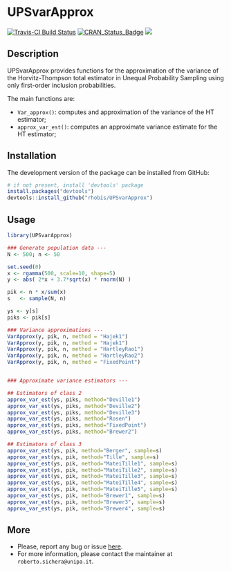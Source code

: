 UPSvarApprox
======================================================

[![Travis-CI Build Status](https://travis-ci.org/rhobis/UPSvarApprox.svg?branch=master)](https://travis-ci.org/rhobis/UPSvarApprox)
[![CRAN\_Status\_Badge](https://www.r-pkg.org/badges/version/UPSvarApprox)](https://cran.r-project.org/package=UPSvarApprox)
[![](https://cranlogs.r-pkg.org/badges/grand-total/UPSvarApprox)](https://cran.r-project.org/package=UPSvarApprox)


Description 
-----------------

UPSvarApprox provides functions for the approximation of the variance of the 
Horvitz-Thompson total estimator in Unequal Probability Sampling
using only first-order inclusion probabilities.

The main functions are:

- `Var_approx()`: computes and approximation of the variance of the HT estimator; 
- `approx_var_est()`: computes an approximate variance estimate for the HT estimator;



Installation
------------

The development version of the package can be installed from GitHub:

``` r
# if not present, install 'devtools' package
install.packages("devtools")
devtools::install_github("rhobis/UPSvarApprox")
```

Usage
-----

``` r
library(UPSvarApprox)

### Generate population data ---
N <- 500; n <- 50

set.seed(0)
x <- rgamma(500, scale=10, shape=5)
y <- abs( 2*x + 3.7*sqrt(x) * rnorm(N) )

pik <- n * x/sum(x)
s   <- sample(N, n)

ys <- y[s]
piks <- pik[s]

### Variance approximations ---
VarApprox(y, pik, n, method = "Hajek1")
VarApprox(y, pik, n, method = "Hajek1")
VarApprox(y, pik, n, method = "HartleyRao1")
VarApprox(y, pik, n, method = "HartleyRao2")
VarApprox(y, pik, n, method = "FixedPoint")


### Approximate variance estimators ---

## Estimators of class 2
approx_var_est(ys, piks, method="Deville1")
approx_var_est(ys, piks, method="Deville2")
approx_var_est(ys, piks, method="Deville3")
approx_var_est(ys, piks, method="Rosen")
approx_var_est(ys, piks, method="FixedPoint")
approx_var_est(ys, piks, method="Brewer2")

## Estimators of class 3 
approx_var_est(ys, pik, method="Berger", sample=s)
approx_var_est(ys, pik, method="Tille", sample=s)
approx_var_est(ys, pik, method="MateiTille1", sample=s)
approx_var_est(ys, pik, method="MateiTille2", sample=s)
approx_var_est(ys, pik, method="MateiTille3", sample=s)
approx_var_est(ys, pik, method="MateiTille4", sample=s)
approx_var_est(ys, pik, method="MateiTille5", sample=s)
approx_var_est(ys, pik, method="Brewer1", sample=s)
approx_var_est(ys, pik, method="Brewer3", sample=s)
approx_var_est(ys, pik, method="Brewer4", sample=s)

```

More
----

- Please, report any bug or issue [here](https://github.com/rhobis/UPSvarApprox/issues).
- For more information, please contact the maintainer at `roberto.sichera@unipa.it`. 
